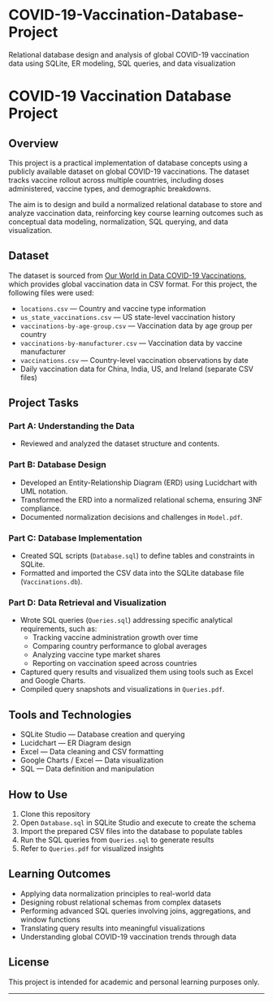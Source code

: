 # COVID-19-Vaccination-Database-Project
Relational database design and analysis of global COVID-19 vaccination data using SQLite, ER modeling, SQL queries, and data visualization

# COVID-19 Vaccination Database Project

## Overview

This project is a practical implementation of database concepts using a publicly available dataset on global COVID-19 vaccinations. The dataset tracks vaccine rollout across multiple countries, including doses administered, vaccine types, and demographic breakdowns.

The aim is to design and build a normalized relational database to store and analyze vaccination data, reinforcing key course learning outcomes such as conceptual data modeling, normalization, SQL querying, and data visualization.

## Dataset

The dataset is sourced from [Our World in Data COVID-19 Vaccinations](https://github.com/owid/covid-19-data/tree/master/public/data/vaccinations), which provides global vaccination data in CSV format. For this project, the following files were used:

- `locations.csv` — Country and vaccine type information  
- `us_state_vaccinations.csv` — US state-level vaccination history  
- `vaccinations-by-age-group.csv` — Vaccination data by age group per country  
- `vaccinations-by-manufacturer.csv` — Vaccination data by vaccine manufacturer  
- `vaccinations.csv` — Country-level vaccination observations by date  
- Daily vaccination data for China, India, US, and Ireland (separate CSV files)

## Project Tasks

### Part A: Understanding the Data
- Reviewed and analyzed the dataset structure and contents.

### Part B: Database Design
- Developed an Entity-Relationship Diagram (ERD) using Lucidchart with UML notation.
- Transformed the ERD into a normalized relational schema, ensuring 3NF compliance.
- Documented normalization decisions and challenges in `Model.pdf`.

### Part C: Database Implementation
- Created SQL scripts (`Database.sql`) to define tables and constraints in SQLite.
- Formatted and imported the CSV data into the SQLite database file (`Vaccinations.db`).

### Part D: Data Retrieval and Visualization
- Wrote SQL queries (`Queries.sql`) addressing specific analytical requirements, such as:
  - Tracking vaccine administration growth over time
  - Comparing country performance to global averages
  - Analyzing vaccine type market shares
  - Reporting on vaccination speed across countries
- Captured query results and visualized them using tools such as Excel and Google Charts.
- Compiled query snapshots and visualizations in `Queries.pdf`.

## Tools and Technologies

- SQLite Studio — Database creation and querying  
- Lucidchart — ER Diagram design  
- Excel — Data cleaning and CSV formatting  
- Google Charts / Excel — Data visualization  
- SQL — Data definition and manipulation  

## How to Use

1. Clone this repository  
2. Open `Database.sql` in SQLite Studio and execute to create the schema  
3. Import the prepared CSV files into the database to populate tables  
4. Run the SQL queries from `Queries.sql` to generate results  
5. Refer to `Queries.pdf` for visualized insights  

## Learning Outcomes

- Applying data normalization principles to real-world data  
- Designing robust relational schemas from complex datasets  
- Performing advanced SQL queries involving joins, aggregations, and window functions  
- Translating query results into meaningful visualizations  
- Understanding global COVID-19 vaccination trends through data  

## License

This project is intended for academic and personal learning purposes only.

---


